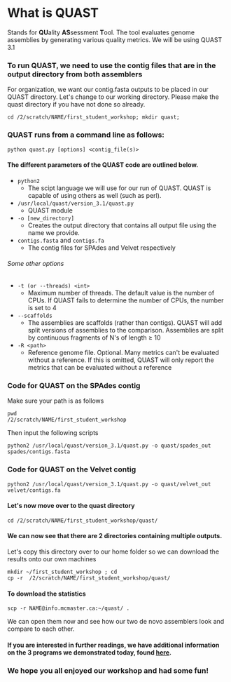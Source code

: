 # What is QUAST
Stands for **QU**ality **AS**sessment **T**ool. The tool evaluates genome assemblies by generating various quality metrics.
We will be using QUAST 3.1

### To run QUAST, we need to use the contig files that are in the output directory from both assemblers
For organization, we want our contig.fasta outputs to be placed in our QUAST directory. Let's change to our working directory. Please make the quast directory if you have not done so already.

```
cd /2/scratch/NAME/first_student_workshop; mkdir quast;
```
### QUAST runs from a command line as follows:
```python quast.py [options] <contig_file(s)>```

#### The different parameters of the QUAST code are outlined below.
- ```python2``` 
    - The scipt language we will use for our run of QUAST. QUAST is capable of using others as well (such as perl).
- ```/usr/local/quast/version_3.1/quast.py```
    -   QUAST module
- ```-o [new_directory] ```
    - Creates the output directory that contains all output file using the name we provide. 
- ```contigs.fasta``` and ```contigs.fa``` 
    - The contig files for SPAdes and Velvet respectively
###### Some other options
 - ```-t (or --threads) <int>```
     - Maximum number of threads. The default value is the number of CPUs. If QUAST fails to determine the number of CPUs, the number is set to 4
 - ```--scaffolds```
     - The assemblies are scaffolds (rather than contigs). QUAST will add split versions of assemblies to the comparison. Assemblies are split by continuous fragments of N's of length ≥ 10
 - ```-R <path>```
     - Reference genome file. Optional. Many metrics can't be evaluated without a reference. If this is omitted, QUAST will only report the metrics that can be evaluated without a reference

### Code for QUAST on the SPAdes contig
Make sure your path is as follows
```
pwd
/2/scratch/NAME/first_student_workshop
```
Then input the following scripts
```
python2 /usr/local/quast/version_3.1/quast.py -o quast/spades_out spades/contigs.fasta
```
### Code for QUAST on the Velvet contig
```
python2 /usr/local/quast/version_3.1/quast.py -o quast/velvet_out velvet/contigs.fa
```
#### Let's now move over to the quast directory
```
cd /2/scratch/NAME/first_student_workshop/quast/
```
#### We can now see that there are 2 directories containing multiple outputs.
Let's copy this directory over to our home folder so we can download the results onto our own machines
```
mkdir ~/first_student_workshop ; cd
cp -r  /2/scratch/NAME/first_student_workshop/quast/
```
#### To download the statistics
```
scp -r NAME@info.mcmaster.ca:~/quast/ .
```
We can open them now and see how our two de novo assemblers look and compare to each other.

#### If you are interested in further readings, we have additional information on the 3 programs we demonstrated today, found [here](https://github.com/GregK10/722Workshop_Velvet.SPAdes_YY.MY.GK/blob/main/5_Additional_readings.md).
### We hope you all enjoyed our workshop and had some fun!

